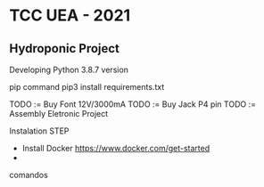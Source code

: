 # TCC UEA - 2021 
## Hydroponic Project

Developing Python 3.8.7 version

pip command
pip3 install requirements.txt

TODO := Buy Font 12V/3000mA
TODO := Buy Jack P4 pin
TODO := Assembly Eletronic Project

Instalation STEP

- Install Docker
  https://www.docker.com/get-started
- 
comandos
